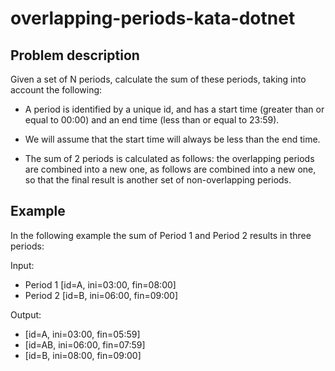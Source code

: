 # overlapping-periods-kata-dotnet

## Problem description 

Given a set of N periods, calculate the sum of these periods, taking into account the following:

- A period is identified by a unique id, and has a start time (greater than or equal to 00:00) and an end time (less than or equal to 23:59).

- We will assume that the start time will always be less than the end time.

- The sum of 2 periods is calculated as follows: the overlapping periods are combined into a new one, as follows are combined into a new one, so that the final result is another set of non-overlapping periods.



## Example
In the following example the sum of Period 1 and Period 2 results in three periods:

Input: 
  - Period 1 [id=A, ini=03:00, fin=08:00]
  - Period 2 [id=B, ini=06:00, fin=09:00]

Output:
  - [id=A, ini=03:00, fin=05:59]
  - [id=AB, ini=06:00, fin=07:59]
  - [id=B, ini=08:00, fin=09:00]

